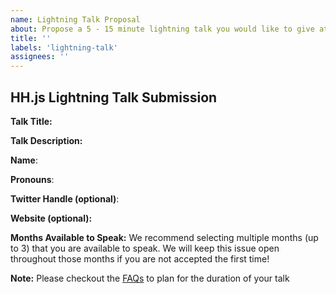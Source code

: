 ```yaml
---
name: Lightning Talk Proposal
about: Propose a 5 - 15 minute lightning talk you would like to give at HH.js
title: ''
labels: 'lightning-talk'
assignees: ''
---
```


## HH.js Lightning Talk Submission

**Talk Title:**

**Talk Description:**

**Name**:

**Pronouns**:

**Twitter Handle (optional)**:

**Website (optional):**

**Months Available to Speak:** We recommend selecting multiple months (up to 3) that you are available to speak. We will keep this issue open throughout those months if you are not accepted the first time!

**Note:** Please checkout the [FAQs](https://github.com/hamburg-js/proposals/blob/master/speakers.md#how-long-is-my-talk) to plan for the duration of your talk
